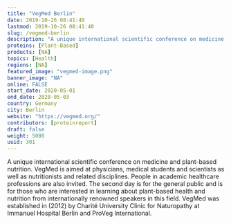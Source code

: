 ```yaml
---
title: "VegMed Berlin"
date: 2019-10-26 08:41:40
lastmod: 2019-10-26 08:41:40
slug: /vegmed-berlin
description: "A unique international scientific conference on medicine and plant-based nutrition. VegMed is aimed at physicians, medical students and scientists as well as nutritionists and related disciplines. People in academic healthcare professions are also invited. The second day is for the general public and is for those who are interested in learning about plant-based health and nutrition from internationally renowned speakers in this field. VegMed was established in (2012) by Charité University Clinic for Naturopathy at Immanuel Hospital Berlin and ProVeg International."
proteins: [Plant-Based]
products: [NA]
topics: [Health]
regions: [NA]
featured_image: "vegmed-image.png"
banner_image: "NA"
online: FALSE
start_date: 2020-05-01
end_date: 2020-05-03
country: Germany
city: Berlin
website: "https://vegmed.org/"
contributors: [proteinreport]
draft: false
weight: 5000
uuid: 301
---
```

<p>A unique international scientific conference on medicine and plant-based nutrition. VegMed is aimed at physicians, medical students and scientists as well as nutritionists and related disciplines. People in academic healthcare professions are also invited. The second day is for the general public and is for those who are interested in learning about plant-based health and nutrition from internationally renowned speakers in this field. VegMed was established in (2012) by Charité University Clinic for Naturopathy at Immanuel Hospital Berlin and ProVeg International.</p>
